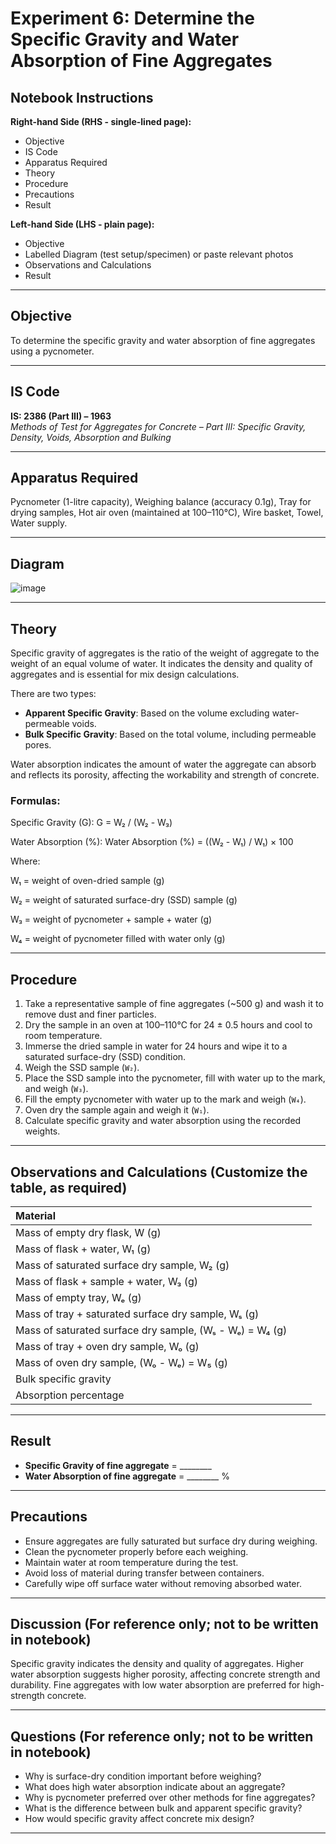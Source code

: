 # Experiment 6: **Determine the Specific Gravity and Water Absorption of Fine Aggregates**

## Notebook Instructions

**Right-hand Side (RHS - single-lined page):**  
- Objective  
- IS Code  
- Apparatus Required  
- Theory  
- Procedure  
- Precautions  
- Result  

**Left-hand Side (LHS - plain page):**  
- Objective  
- Labelled Diagram (test setup/specimen) or paste relevant photos  
- Observations and Calculations  
- Result  

---

## Objective

To determine the specific gravity and water absorption of fine aggregates using a pycnometer.

---

## IS Code

**IS: 2386 (Part III) – 1963**  
*Methods of Test for Aggregates for Concrete – Part III: Specific Gravity, Density, Voids, Absorption and Bulking*

---

## Apparatus Required

Pycnometer (1-litre capacity), Weighing balance (accuracy 0.1g), Tray for drying samples, Hot air oven (maintained at 100–110°C), Wire basket, Towel, Water supply.

---

## Diagram

![image](https://github.com/user-attachments/assets/63058962-32ce-4d7d-a629-657dc7b580da)

---

## Theory

Specific gravity of aggregates is the ratio of the weight of aggregate to the weight of an equal volume of water. It indicates the density and quality of aggregates and is essential for mix design calculations.

There are two types:  
- **Apparent Specific Gravity**: Based on the volume excluding water-permeable voids.  
- **Bulk Specific Gravity**: Based on the total volume, including permeable pores.

Water absorption indicates the amount of water the aggregate can absorb and reflects its porosity, affecting the workability and strength of concrete.

### Formulas:

Specific Gravity (G):
G = W₂ / (W₂ - W₃)

Water Absorption (%):
Water Absorption (%) = ((W₂ - W₁) / W₁) × 100

Where:

W₁ = weight of oven-dried sample (g)

W₂ = weight of saturated surface-dry (SSD) sample (g)

W₃ = weight of pycnometer + sample + water (g)

W₄ = weight of pycnometer filled with water only (g)

---

## Procedure
1. Take a representative sample of fine aggregates (~500 g) and wash it to remove dust and finer particles.  
2. Dry the sample in an oven at 100–110°C for 24 ± 0.5 hours and cool to room temperature.  
3. Immerse the dried sample in water for 24 hours and wipe it to a saturated surface-dry (SSD) condition.  
4. Weigh the SSD sample (`W₂`).  
5. Place the SSD sample into the pycnometer, fill with water up to the mark, and weigh (`W₃`).  
6. Fill the empty pycnometer with water up to the mark and weigh (`W₄`).  
7. Oven dry the sample again and weigh it (`W₁`).  
8. Calculate specific gravity and water absorption using the recorded weights.

---

## Observations and Calculations (Customize the table, as required)

| **Material** | |  |
|:--------------------------|:-----------:|:-----------:|
| Mass of empty dry flask, W (g) |   |   |
| Mass of flask + water, W₁ (g) |   |   |
| Mass of saturated surface dry sample, W₂ (g) |   |   |
| Mass of flask + sample + water, W₃ (g) |   |   |
| Mass of empty tray, Wₑ (g) |   |   |
| Mass of tray + saturated surface dry sample, Wₛ (g) |   |   |
| Mass of saturated surface dry sample, (Wₛ - Wₑ) = W₄ (g) |   |   |
| Mass of tray + oven dry sample, Wₒ (g) |   |   |
| Mass of oven dry sample, (Wₒ - Wₑ) = W₅ (g) |   |   |
| Bulk specific gravity |   |   |
| Absorption percentage |   |   |

---
## Result

- **Specific Gravity of fine aggregate** = ________  
- **Water Absorption of fine aggregate** = ________ %

---

## Precautions

- Ensure aggregates are fully saturated but surface dry during weighing.
- Clean the pycnometer properly before each weighing.
- Maintain water at room temperature during the test.
- Avoid loss of material during transfer between containers.
- Carefully wipe off surface water without removing absorbed water.

---

## Discussion (For reference only; not to be written in notebook)

Specific gravity indicates the density and quality of aggregates. Higher water absorption suggests higher porosity, affecting concrete strength and durability. Fine aggregates with low water absorption are preferred for high-strength concrete.

---

## Questions (For reference only; not to be written in notebook)

- Why is surface-dry condition important before weighing?  
- What does high water absorption indicate about an aggregate?  
- Why is pycnometer preferred over other methods for fine aggregates?  
- What is the difference between bulk and apparent specific gravity?  
- How would specific gravity affect concrete mix design?

---
